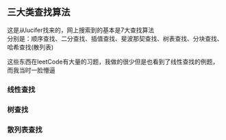 ## 三大类查找算法
这是从lucifer找来的，网上搜索到的基本是7大查找算法  
分别是：顺序查找、二分查找、插值查找、斐波那契查找、树表查找、分块查找、哈希查找(散列表)

这些东西在leetCode有大量的习题，我做的很少但是也看到了线性查找的例题，而我当时一脸懵逼  


### 线性查找


### 树查找


### 散列表查找


